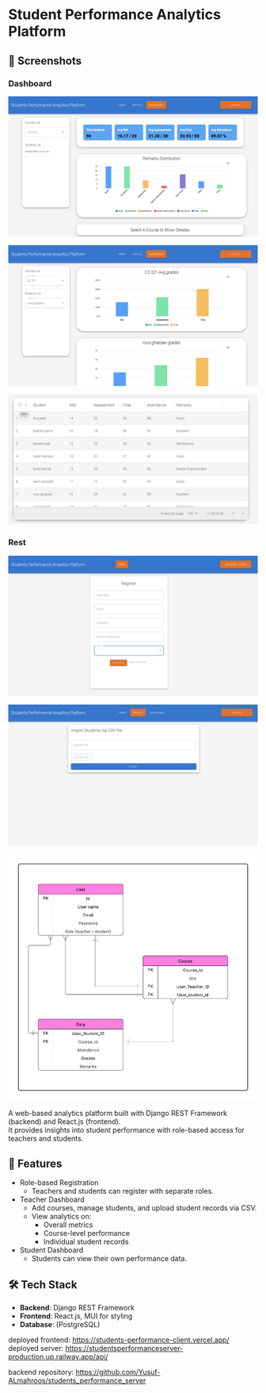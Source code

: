 # Student Performance Analytics Platform

## 📸 Screenshots

### Dashboard
![Overall Metrics](assets/overallmetrics.png)

![Course Metrics](assets/coursemetrics.png)

![Student TYable](assets/studentstable.png)

### Rest
![Registeration form](assets/registerform.png)

![Add Course Form](assets/Addcourseform.png)

![ERD](assets/ERD.png)

A web-based analytics platform built with Django REST Framework (backend) and React.js (frontend).  
It provides insights into student performance with role-based access for teachers and students.

## 🚀 Features
- Role-based Registration
  - Teachers and students can register with separate roles.
- Teacher Dashboard
  - Add courses, manage students, and upload student records via CSV.
  - View analytics on:
    - Overall metrics
    - Course-level performance
    - Individual student records
- Student Dashboard
  - Students can view their own performance data.

## 🛠️ Tech Stack
- **Backend**: Django REST Framework
- **Frontend**: React.js, MUI for styling
- **Database**: (PostgreSQL)

deployed frontend: https://students-performance-client.vercel.app/
deployed server: https://studentsperformanceserver-production.up.railway.app/api/

backend repository: https://github.com/Yusuf-ALmahroos/students_performance_server

